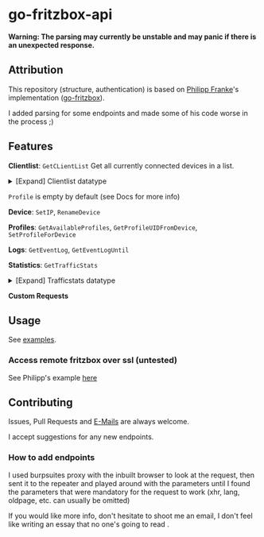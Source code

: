 # go-fritzbox-api

**Warning: The parsing may currently be unstable and may panic if there is an unexpected response.**

## Attribution

This repository (structure, authentication) is based on [Philipp Franke](https://github.com/philippfranke)'s implementation ([go-fritzbox](https://github.com/philippfranke/go-fritzbox)).

I added parsing for some endpoints and made some of his code worse in the process ;)

## Features

**Clientlist**: 
`GetCLientList`
Get all currently connected devices in a list.

<details>
  <summary>[Expand] Clientlist datatype</summary>

```go
type Clientlist struct {
	Rootuid string
	Devices []struct {
		Devid     string
		Stateinfo struct {
			GuestOwe        bool
			Active          bool
			Guest           bool
			Online          bool
			Blocked         bool
			Realtime        bool
			Notallowed      bool
			InternetBlocked bool
		}
		Profile    Profile
		Devtype    string
		Dist       int
		Parent     string
		Category   string
		Ownentry   bool
		UID        string
		Conn       string
		Master     bool
		Ipinfo     []string
		Updateinfo struct {
			State string
		}
		Gateway  bool
		Nameinfo struct {
			Name string
		} 
		Children []interface{}
		Conninfo []struct {
			Speed   string
			SpeedTx int
			SpeedRx int
			Desc    string
		}
	}
}
```
</details>

`Profile` is empty by default (see Docs for more info)

**Device**: `SetIP`, `RenameDevice`

**Profiles**: `GetAvailableProfiles`, `GetProfileUIDFromDevice`, `SetProfileForDevice`

**Logs**: `GetEventLog`, `GetEventLogUntil`

**Statistics**: `GetTrafficStats`

<details>
  <summary>[Expand] Trafficstats datatype</summary>

```go
type TrafficStatistics struct {
    LastMonth TrafficForDuration
    ThisWeek  TrafficForDuration 
    Today     TrafficForDuration 
    Yesterday TrafficForDuration 
    ThisMonth TrafficForDuration 
}

type TrafficForDuration struct {
    BytesSentHigh     string 
    BytesSentLow      string 
    BytesReceivedHigh string
    BytesReceivedLow  string 
}
```
</details>

**Custom Requests**

## Usage

See [examples](/examples/main.go).

### Access remote fritzbox over ssl (untested)

See Philipp's example [here](https://github.com/philippfranke/go-fritzbox#access-remote-fritzbox-over-ssl)

## Contributing

Issues, Pull Requests and [E-Mails](mailto:fritz@marius.codes) are always welcome.

I accept suggestions for any new endpoints.

### How to add endpoints

I used burpsuites proxy with the inbuilt browser to look at the request, then sent it to the repeater and played around with the parameters until I found the parameters that were mandatory for the request to work (xhr, lang, oldpage, etc. can usually be omitted)

If you would like more info, don't hesitate to shoot me an email, I don't feel like writing an essay that no one's going to read . 